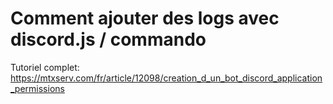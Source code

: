 # Comment ajouter des logs avec discord.js / commando

Tutoriel complet: https://mtxserv.com/fr/article/12098/creation_d_un_bot_discord_application_permissions
